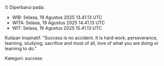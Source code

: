 ⏰ Diperbarui pada:
- WIB: Selasa, 19 Agustus 2025 13.41.13 UTC
- WITA: Selasa, 19 Agustus 2025 14.41.13 UTC
- WIT: Selasa, 19 Agustus 2025 15.41.13 UTC

Kutipan Inspiratif:
"Success is no accident. It is hard work, perseverance, learning, studying, sacrifice and most of all, love of what you are doing or learning to do."


Kategori: success

